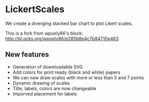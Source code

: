# LickertScales

We create a diverging stacked bar chart to plot Likert scales.

This is a fork from wpoely86's block: http://bl.ocks.org/wpoely86/e285b8e4c7b84710e463

## New features
- Generation of downloadable SVG
- Add colors for print ready (black and white) papers
- We can now draw scales with more or less than 5 and 7 points
- Dynamic drawing of scales
- Title, labels, colors are now changeable
- Imporved placement for labels